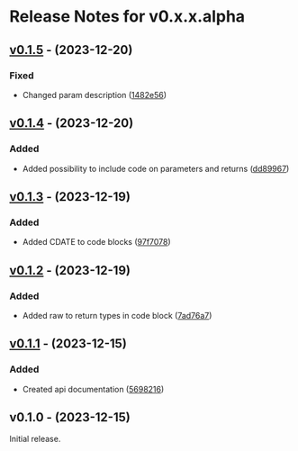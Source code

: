 # Release Notes for v0.x.x.alpha

## [v0.1.5](https://github.com/The-FireHub-Project/Documentor/compare/v0.1.4...v0.1.5) - (2023-12-20)

### Fixed
- Changed param description ([1482e56](https://github.com/The-FireHub-Project/Documentor/commit/1482e56))

## [v0.1.4](https://github.com/The-FireHub-Project/Documentor/compare/v0.1.3...v0.1.4) - (2023-12-20)

### Added
- Added possibility to include code on parameters and returns ([dd89967](https://github.com/The-FireHub-Project/Documentor/commit/dd89967))

## [v0.1.3](https://github.com/The-FireHub-Project/Documentor/compare/v0.1.2...v0.1.3) - (2023-12-19)

### Added
- Added CDATE to code blocks ([97f7078](https://github.com/The-FireHub-Project/Documentor/commit/97f7078))

## [v0.1.2](https://github.com/The-FireHub-Project/Documentor/compare/v0.1.1...v0.1.2) - (2023-12-19)

### Added
- Added raw to return types in code block ([7ad76a7](https://github.com/The-FireHub-Project/Documentor/commit/7ad76a7))

## [v0.1.1](https://github.com/The-FireHub-Project/Documentor/compare/v0.1.0...v0.1.1) - (2023-12-15)

### Added
- Created api documentation ([5698216](https://github.com/The-FireHub-Project/Documentor/commit/5698216))

## v0.1.0 - (2023-12-15)

Initial release.